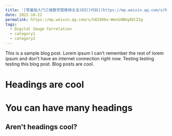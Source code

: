 ```yaml
---
title: '[零基础入门三维数字图像相关法(DIC)代码](https://mp.weixin.qq.com/s/h829O6x-WmnG4BKq4QlZ3g)'
date: 2022-10-22
permalink: https://mp.weixin.qq.com/s/h829O6x-WmnG4BKq4QlZ3g
tags:
  - Digital Image Correlation
  - category1
  - category2
---
```


This is a sample blog post. Lorem ipsum I can't remember the rest of lorem ipsum and don't have an internet connection right now. Testing testing testing this blog post. Blog posts are cool.

Headings are cool
======

You can have many headings
======

Aren't headings cool?
------
